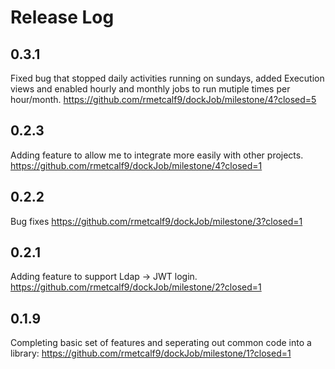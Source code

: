 # Release Log

## 0.3.1

Fixed bug that stopped daily activities running on sundays, added Execution views and enabled hourly and monthly jobs to run mutiple times per hour/month.
https://github.com/rmetcalf9/dockJob/milestone/4?closed=5

## 0.2.3

Adding feature to allow me to integrate more easily with other projects.
https://github.com/rmetcalf9/dockJob/milestone/4?closed=1

## 0.2.2

Bug fixes
https://github.com/rmetcalf9/dockJob/milestone/3?closed=1


## 0.2.1

Adding feature to support Ldap -> JWT login.
https://github.com/rmetcalf9/dockJob/milestone/2?closed=1

## 0.1.9

Completing basic set of features and seperating out common code into a library:
https://github.com/rmetcalf9/dockJob/milestone/1?closed=1
